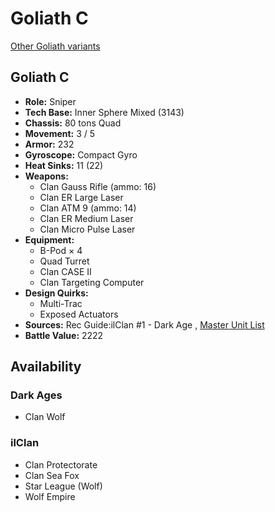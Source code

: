# Goliath C 

[Other Goliath variants](../goliath.md) 

## Goliath C 

- **Role:** Sniper 
- **Tech Base:** Inner Sphere Mixed (3143) 
- **Chassis:** 80 tons Quad 
- **Movement:** 3 / 5 
- **Armor:** 232 
- **Gyroscope:** Compact Gyro 
- **Heat Sinks:** 11 (22) 
- **Weapons:** 
  - Clan Gauss Rifle (ammo: 16) 
  - Clan ER Large Laser 
  - Clan ATM 9 (ammo: 14) 
  - Clan ER Medium Laser 
  - Clan Micro Pulse Laser 
- **Equipment:** 
  - B-Pod × 4 
  - Quad Turret 
  - Clan CASE II 
  - Clan Targeting Computer 
- **Design Quirks:** 
  - Multi-Trac 
  - Exposed Actuators 
- **Sources:** Rec Guide:ilClan #1 - Dark Age , [Master Unit List](http://masterunitlist.info/Unit/Details/7438) 
- **Battle Value:** 2222 

## Availability 

### Dark Ages 

- Clan Wolf 

### ilClan 

- Clan Protectorate 
- Clan Sea Fox 
- Star League (Wolf) 
- Wolf Empire 

